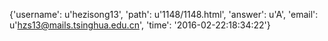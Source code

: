 {'username': u'hezisong13', 'path': u'1148/1148.html', 'answer': u'A', 'email': u'hzs13@mails.tsinghua.edu.cn', 'time': '2016-02-22:18:34:22'}